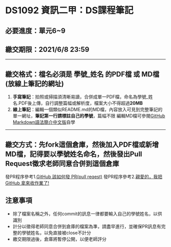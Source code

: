 # DS1092 資訊二甲：DS課程筆記
## 必要進度：單元6~9
## 繳交期限：2021/6/8 23:59
---
## 繳交格式：檔名必須是 學號_姓名 的PDF檔 或 MD檔(放線上筆記的網址)
1. **手寫筆記**：拍照或掃描須清晰易讀，合併成單一PDF檔，命名為學號_姓名.PDF後上傳，自行調整篇幅或解析度，檔案大小不得超過**20MB**
2. **線上筆記**：編輯一個類似README.md的MD檔，內容放入可見到完整筆記的單一網址，**筆記第一行請標註自己的學號**，篇幅不限
編輯MD檔可參閱[GitHub Markdown語法簡介中文版](https://gist.github.com/billy3321/1001749662c370887c63bb30f26c9e6e)自學
---
## 繳交方式：先fork這個倉庫，然後加入PDF檔或新增MD檔，記得要以學號姓名命名，然後發出Pull Request徵求老師同意合併到這個倉庫
發PR程序參考1.[GitHub 該如何發 PR(pull reqest)](https://hsiangfeng.github.io/git/20190615/4143994266/)
發PR程序參考2.[親愛的，我把 GitHub 拿來收作業了!](https://kaochenlong.com/2017/12/12/use-github-for-homework/)
## 注意事項
- 除了檔案名稱之外，任何commit的訊息一律都要輸入自己的學號姓名，以供識別
- 計分以徵得老師同意合併到倉庫的檔案為準，請盡早進行，並確保PR訊息有完整的學號姓名，以免直接被close不計分
- 繳交期限過後，倉庫將暫停公開，以便老師評分
